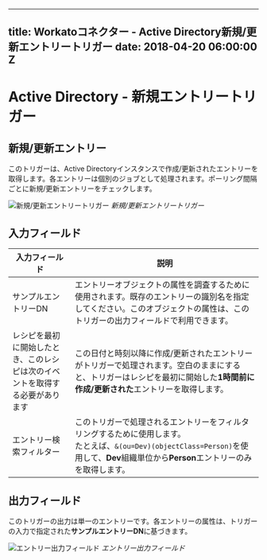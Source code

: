  ---
title: Workatoコネクター - Active Directory新規/更新エントリートリガー
date: 2018-04-20 06:00:00 Z
---

# Active Directory - 新規エントリートリガー

## 新規/更新エントリー
このトリガーは、Active Directoryインスタンスで作成/更新されたエントリーを取得します。各エントリーは個別のジョブとして処理されます。ポーリング間隔ごとに新規/更新エントリーをチェックします。

![新規/更新エントリートリガー](~@img/active_directory/updated_entry_trigger.png)
*新規/更新エントリートリガー*

## 入力フィールド

<table class="unchanged rich-diff-level-one">
  <thead>
    <tr>
        <th width='25%'>入力フィールド</th>
        <th>説明</th>
    </tr>
  </thead>
  <tbody>
    <tr>
      <td>サンプルエントリーDN</td>
      <td>
        エントリーオブジェクトの属性を調査するために使用されます。既存のエントリーの識別名を指定してください。このオブジェクトの属性は、このトリガーの出力フィールドで利用できます。
      </td>
    </tr>
    <tr>
      <td>レシピを最初に開始したとき、このレシピは次のイベントを取得する必要があります</td>
      <td>
        この日付と時刻以降に作成/更新されたエントリーがトリガーで処理されます。空白のままにすると、トリガーはレシピを最初に開始した<b>1時間前に作成/更新された</b>エントリーを取得します。
      </td>
    </tr>
    <tr>
      <td>エントリー検索フィルター</td>
      <td>
        このトリガーで処理されるエントリーをフィルタリングするために使用します。<br>
        たとえば、<code>&(ou=Dev)(objectClass=Person)</code>を使用して、<b>Dev</b>組織単位から<b>Person</b>エントリーのみを取得します。
      </td>
    </tr>
  </tbody>
</table>

## 出力フィールド
このトリガーの出力は単一のエントリーです。各エントリーの属性は、トリガーの入力で指定された**サンプルエントリーDN**に基づきます。

![エントリー出力フィールド](~@img/active_directory/entry_output_schema.png)
*エントリー出力フィールド*
